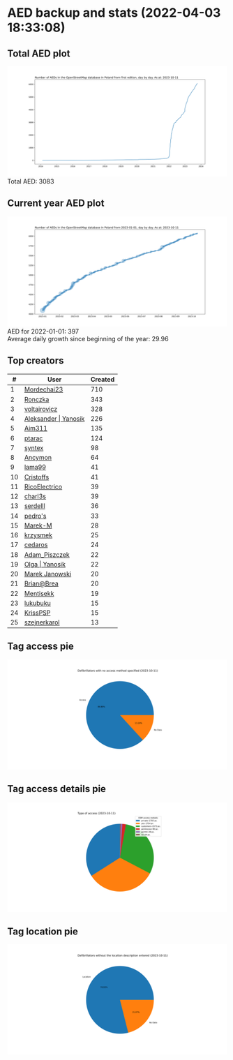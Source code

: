 # AED backup and stats (2022-04-03 18:33:08)


## Total AED plot
![](report_data/total_aed.svg)
Total AED: 3083

## Current year AED plot
![](report_data/current_year_aed.svg)\
AED for 2022-01-01: 397\
Average daily growth since beginning of the year: 29.96

## Top creators
| # | User | Created |
| ------------- | ------------- | ------------- |
| 1 | [Mordechai23](<https://www.openstreetmap.org/user/Mordechai23>) | 710 |
| 2 | [Ronczka](<https://www.openstreetmap.org/user/Ronczka>) | 343 |
| 3 | [voltairovicz](<https://www.openstreetmap.org/user/voltairovicz>) | 328 |
| 4 | [Aleksander &#124; Yanosik](<https://www.openstreetmap.org/user/Aleksander &#124; Yanosik>) | 226 |
| 5 | [Aim311](<https://www.openstreetmap.org/user/Aim311>) | 135 |
| 6 | [ptarac](<https://www.openstreetmap.org/user/ptarac>) | 124 |
| 7 | [syntex](<https://www.openstreetmap.org/user/syntex>) | 98 |
| 8 | [Ancymon](<https://www.openstreetmap.org/user/Ancymon>) | 64 |
| 9 | [lama99](<https://www.openstreetmap.org/user/lama99>) | 41 |
| 10 | [Cristoffs](<https://www.openstreetmap.org/user/Cristoffs>) | 41 |
| 11 | [RicoElectrico](<https://www.openstreetmap.org/user/RicoElectrico>) | 39 |
| 12 | [charl3s](<https://www.openstreetmap.org/user/charl3s>) | 39 |
| 13 | [serdelll](<https://www.openstreetmap.org/user/serdelll>) | 36 |
| 14 | [pedro's](<https://www.openstreetmap.org/user/pedro's>) | 33 |
| 15 | [Marek-M](<https://www.openstreetmap.org/user/Marek-M>) | 28 |
| 16 | [krzysmek](<https://www.openstreetmap.org/user/krzysmek>) | 25 |
| 17 | [cedaros](<https://www.openstreetmap.org/user/cedaros>) | 24 |
| 18 | [Adam_Piszczek](<https://www.openstreetmap.org/user/Adam_Piszczek>) | 22 |
| 19 | [Olga &#124; Yanosik](<https://www.openstreetmap.org/user/Olga &#124; Yanosik>) | 22 |
| 20 | [Marek Janowski](<https://www.openstreetmap.org/user/Marek Janowski>) | 20 |
| 21 | [Brian@Brea](<https://www.openstreetmap.org/user/Brian@Brea>) | 20 |
| 22 | [Mentisekk](<https://www.openstreetmap.org/user/Mentisekk>) | 19 |
| 23 | [lukubuku](<https://www.openstreetmap.org/user/lukubuku>) | 15 |
| 24 | [KrissPSP](<https://www.openstreetmap.org/user/KrissPSP>) | 15 |
| 25 | [szejnerkarol](<https://www.openstreetmap.org/user/szejnerkarol>) | 13 |

## Tag access pie
![](report_data/tag_access.svg)

## Tag access details pie
![](report_data/tag_access_details.svg)

## Tag location pie
![](report_data/tag_location.svg)
